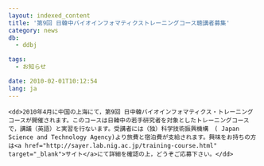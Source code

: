 ```yaml
---
layout: indexed_content
title: '第9回 日韓中バイオインフォマティクストレーニングコース聴講者募集'
category: news
db:
  - ddbj

tags:
  - お知らせ

date: 2010-02-01T10:12:54
lang: ja
---
```


<dl>

    <dd>2010年4月に中国の上海にて，第9回 日中韓バイオインフォマティクス・トレーニングコースが開催されます。このコースは日韓中の若手研究者を対象としたトレーニングコースで，講議（英語）と実習を行ないます。受講者には（独）科学技術振興機構　( Japan Science and Technology Agency)より旅費と宿泊費が支給されます。興味をお持ちの方は<a href="http://sayer.lab.nig.ac.jp/training-course.html" target="_blank">サイト</a>にて詳細を確認の上，どうぞご応募下さい。</dd>
</dl><!-- ########## end one news -->
<!-- ########## start one news -->

